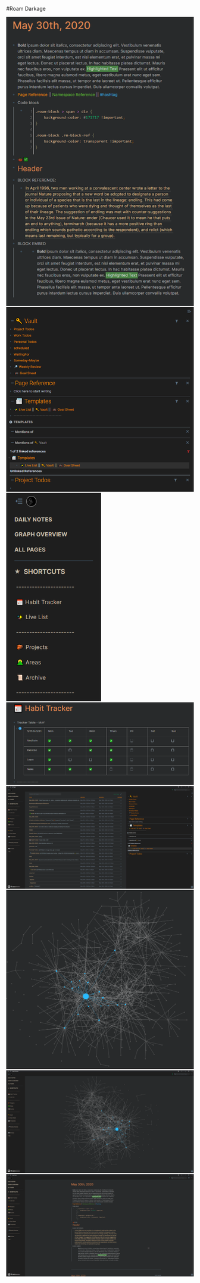 #Roam Darkage

![](Images/Main.png)
![](Images/Sidebar.png)
![](Images/Leftbar.png)
![](Images/Table.png)
![](Images/All_Pages_Section.png)
![](Images/Graph.png)
![](Images/Graph_Overview.png)
![](Images/Daily.png)
